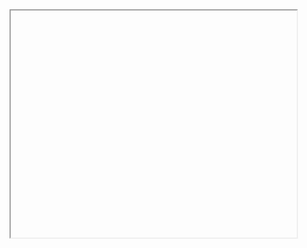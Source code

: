 <iframe data-src="https://liaojunjun.github.io/nice/root/effect/3d_rotation_effect_demo.html" width="100%" height="400"></iframe>
